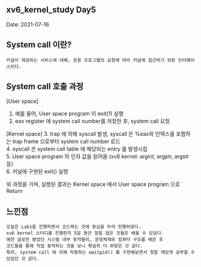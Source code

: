 ## xv6_kernel_study Day5
  
Date: 2021-07-16

## System call 이란? 
	커널이 제공하는 서비스에 대해, 응용 프로그램의 요청에 따라 커널에 접근하기 위한 인터페이스이다.    

## System call 호출 과정   
   	
[User space] 
1. 예를 들어, User space program 이 exit(1) 실행   
2. eax register 에 system call number를 저장한 후, system call 요청   
	
[Kernel space]
3. trap 에 의해 syscall 발생, syscall 은 %eax와 인덱스를 포함하는 trap frame 으로부터 system call number 로드  
4. syscall 은 system call table 에 해당되는 entry 를 발생시킴  
5. User space program 의 인자 값을 읽어옴 (xv6 kernel: argint, argptr, argstr 등)    
6. 커널에 구현된 exit() 실행       
	 
   위 과정을 거쳐, 실행된 결과는 Kernel space 에서 User space program 으로 Return    
    

## 느낀점
	오늘은 Lab1을 진행하면서 코드짜는 것에 중심을 두어 진행하였다.   
	xv6 kernel 스터디를 진행한지 5일 동안 정말 많은 것들은 배울 수 있었다.   
	예전 글로만 봤었던 시스템 내부 동작들이, 운영체제와 컴퓨터 구조를 배운 후   
	코드들을 통해 직접 동작하는 것을 보니 확실히 더 와닿은 것 같다.  
	특히, system call 에 의해 작동하는 waitpid() 를 구현해보면서 정말 재밌게 공부할 수 있었던 것 같다.    	
